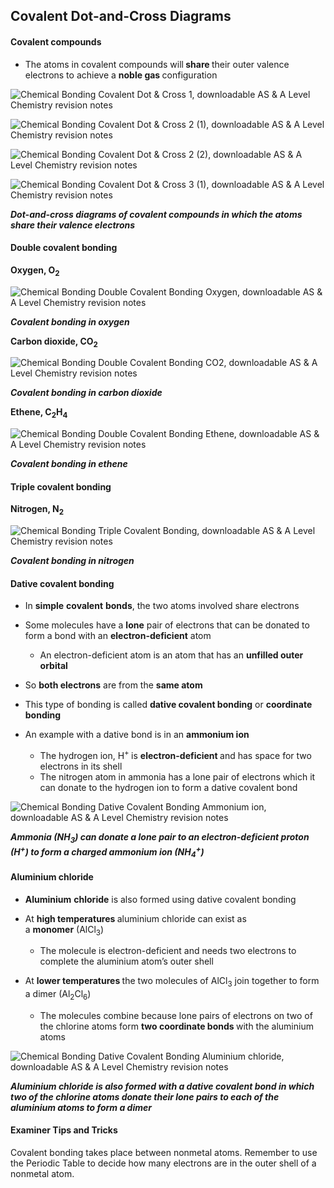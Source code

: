Covalent Dot-and-Cross Diagrams
-------------------------------

#### Covalent compounds

* The atoms in covalent compounds will<b> share </b>their outer valence electrons to achieve a <b>noble gas </b>configuration

![Chemical Bonding Covalent Dot & Cross 1, downloadable AS & A Level Chemistry revision notes](1.3-Chemical-Bonding-Covalent-Dot-Cross-1.png)

![Chemical Bonding Covalent Dot & Cross 2 (1), downloadable AS & A Level Chemistry revision notes](1.3-Chemical-Bonding-Covalent-Dot-Cross-2-1.png)

![Chemical Bonding Covalent Dot & Cross 2 (2), downloadable AS & A Level Chemistry revision notes](1.3-Chemical-Bonding-Covalent-Dot-Cross-2-2.png)

![Chemical Bonding Covalent Dot & Cross 3 (1), downloadable AS & A Level Chemistry revision notes](1.3-Chemical-Bonding-Covalent-Dot-Cross-3-1.png)

*<b>Dot-and-cross diagrams of covalent compounds in which the atoms share their valence electrons</b>*

#### Double covalent bonding

<b>Oxygen, O</b><sub><b>2</b></sub>

![Chemical Bonding Double Covalent Bonding Oxygen, downloadable AS & A Level Chemistry revision notes](1.3-Chemical-Bonding-Double-Covalent-Bonding-Oxygen.png)

*<b>Covalent bonding in oxygen</b>*

<b>Carbon dioxide, CO</b><sub><b>2</b></sub>

![Chemical Bonding Double Covalent Bonding CO2, downloadable AS & A Level Chemistry revision notes](1.3-Chemical-Bonding-Double-Covalent-Bonding-CO2.png)

*<b>Covalent bonding in carbon dioxide</b>*

<b>Ethene, C</b><sub><b>2</b></sub><b>H</b><sub><b>4</b></sub>

![Chemical Bonding Double Covalent Bonding Ethene, downloadable AS & A Level Chemistry revision notes](1.3-Chemical-Bonding-Double-Covalent-Bonding-Ethene.png)

*<b>Covalent bonding in ethene</b>*

#### Triple covalent bonding

<b>Nitrogen, N</b><sub><b>2</b></sub>

![Chemical Bonding Triple Covalent Bonding, downloadable AS & A Level Chemistry revision notes](1.3-Chemical-Bonding-Triple-Covalent-Bonding.png)

*<b>Covalent bonding in nitrogen</b>*

#### Dative covalent bonding

* In <b>simple</b> <b>covalent</b> <b>bonds</b>, the two atoms involved share electrons
* Some molecules have a <b>lone</b> pair of electrons that can be donated to form a bond with an <b>electron-deficient</b> atom

  + An electron-deficient atom is an atom that has an <b>unfilled outer orbital</b>
* So <b>both electrons</b> are from the <b>same atom</b>
* This type of bonding is called <b>dative covalent bonding</b> or <b>coordinate bonding</b>
* An example with a dative bond is in an <b>ammonium ion</b>

  + The hydrogen ion, H<sup>+ </sup>is <b>electron-deficient </b>and has space for two electrons in its shell
  + The nitrogen atom in ammonia has a lone pair of electrons which it can donate to the hydrogen ion to form a dative covalent bond

![Chemical Bonding Dative Covalent Bonding Ammonium ion, downloadable AS & A Level Chemistry revision notes](1.3-Chemical-Bonding-Dative-Covalent-Bonding-Ammonium-ion.png)

*<b>Ammonia (NH</b>*<sub>*<b>3</b>*</sub>*<b>) can donate a lone pair to an electron-deficient proton (H</b>*<sup>*<b>+</b>*</sup>*<b>) to form a charged ammonium ion (NH</b>*<sub>*<b>4</b>*</sub><sup>*<b>+</b>*</sup>*<b>)</b>*

#### Aluminium chloride

* <b>Aluminium</b> <b>chloride</b> is also formed using dative covalent bonding
* At <b>high temperatures </b>aluminium chloride can exist as a <b>monomer</b> (AlCl<sub>3</sub>)

  + The molecule is electron-deficient and needs two electrons to complete the aluminium atom’s outer shell
* At <b>lower temperatures </b>the two molecules of AlCl<sub>3</sub> join together to form a dimer (Al<sub>2</sub>Cl<sub>6</sub>)

  + The molecules combine because lone pairs of electrons on two of the chlorine atoms form <b>two coordinate bonds </b>with the aluminium atoms

![Chemical Bonding Dative Covalent Bonding Aluminium chloride, downloadable AS & A Level Chemistry revision notes](1.3-Chemical-Bonding-Dative-Covalent-Bonding-Aluminium-chloride.png)

*<b>Aluminium chloride is also formed with a dative covalent bond in which two of the chlorine atoms donate their lone pairs to each of the aluminium atoms to form a dimer</b>*

#### Examiner Tips and Tricks

Covalent bonding takes place between nonmetal atoms. Remember to use the Periodic Table to decide how many electrons are in the outer shell of a nonmetal atom.